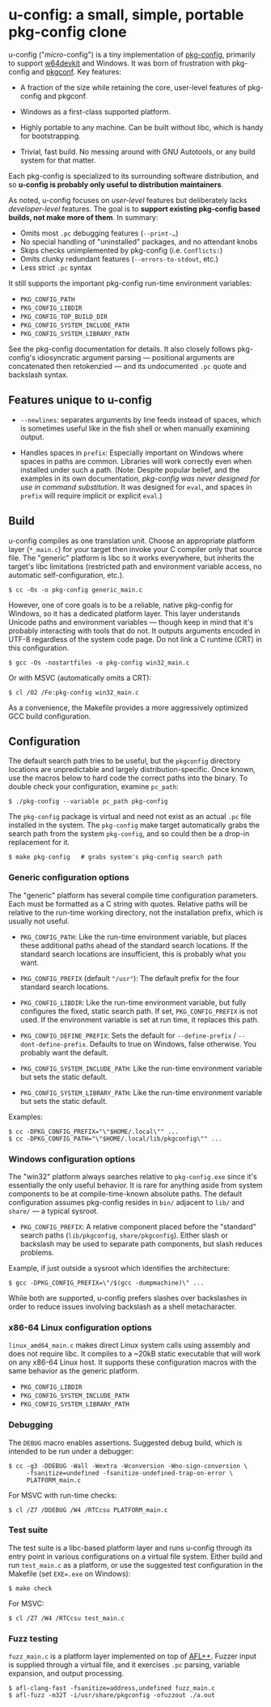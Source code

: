 # u-config: a small, simple, portable pkg-config clone

u-config ("*micro*-config") is a tiny implementation of [pkg-config][],
primarily to support [w64devkit][] and Windows. It was born of frustration
with pkg-config and [pkgconf][]. Key features:

* A fraction of the size while retaining the core, user-level features of
  pkg-config and pkgconf.

* Windows as a first-class supported platform.

* Highly portable to any machine. Can be built without libc, which is
  handy for bootstrapping.

* Trivial, fast build. No messing around with GNU Autotools, or any build
  system for that matter.

Each pkg-config is specialized to its surrounding software distribution,
and so **u-config is probably only useful to distribution maintainers**.

As noted, u-config focuses on *user-level* features but deliberately lacks
*developer-level* features. The goal is to **support existing pkg-config
based builds, not make more of them**. In summary:

* Omits most `.pc` debugging features (`--print-…`)
* No special handling of "uninstalled" packages, and no attendant knobs
* Skips checks unimplemented by pkg-config (i.e. `Conflicts:`)
* Omits clunky redundant features (`--errors-to-stdout`, etc.)
* Less strict `.pc` syntax

It still supports the important pkg-config run-time environment variables:

* `PKG_CONFIG_PATH`
* `PKG_CONFIG_LIBDIR`
* `PKG_CONFIG_TOP_BUILD_DIR`
* `PKG_CONFIG_SYSTEM_INCLUDE_PATH`
* `PKG_CONFIG_SYSTEM_LIBRARY_PATH`

See the pkg-config documentation for details. It also closely follows
pkg-config's idiosyncratic argument parsing — positional arguments are
concatenated then retokenzied — and its undocumented `.pc` quote and
backslash syntax.

## Features unique to u-config

* `--newlines`: separates arguments by line feeds instead of spaces, which
  is sometimes useful like in the fish shell or when manually examining
  output.

* Handles spaces in `prefix`: Especially important on Windows where spaces
  in paths are common. Libraries will work correctly even when installed
  under such a path. (Note: Despite popular belief, and the examples in
  its own documentation, *pkg-config was never designed for use in command
  substitution*. It was designed for `eval`, and spaces in `prefix` will
  require implicit or explicit `eval`.)

## Build

u-config compiles as one translation unit. Choose an appropriate platform
layer (`*_main.c`) for your target then invoke your C compiler only that
source file. The "generic" platform is libc so it works everywhere, but
inherits the target's libc limitations (restricted path and environment
variable access, no automatic self-configuration, etc.).

    $ cc -Os -o pkg-config generic_main.c

However, one of core goals is to be a reliable, native pkg-config for
Windows, so it has a dedicated platform layer. This layer understands
Unicode paths and environment variables — though keep in mind that it's
probably interacting with tools that do not. It outputs arguments encoded
in UTF-8 regardless of the system code page. Do not link a C runtime (CRT)
in this configuration.

    $ gcc -Os -nostartfiles -o pkg-config win32_main.c

Or with MSVC (automatically omits a CRT):

    $ cl /O2 /Fe:pkg-config win32_main.c

As a convenience, the Makefile provides a more aggressively optimized GCC
build configuration.

## Configuration

The default search path tries to be useful, but the `pkgconfig` directory
locations are unpredictable and largely distribution-specific. Once known,
use the macros below to hard code the correct paths into the binary. To
double check your configuration, examine `pc_path`:

    $ ./pkg-config --variable pc_path pkg-config

The `pkg-config` package is virtual and need not exist as an actual `.pc`
file installed in the system. The `pkg-config` make target automatically
grabs the search path from the system `pkg-config`, and so could then be a
drop-in replacement for it.

    $ make pkg-config   # grabs system's pkg-config search path

### Generic configuration options

The "generic" platform has several compile time configuration parameters.
Each must be formatted as a C string with quotes. Relative paths will be
relative to the run-time working directory, not the installation prefix,
which is usually not useful.

* `PKG_CONFIG_PATH`: Like the run-time environment variable, but places
  these additional paths ahead of the standard search locations. If the
  standard search locations are insufficient, this is probably what you
  want.

* `PKG_CONFIG_PREFIX` (default `"/usr"`): The default prefix for the four
  standard search locations.

* `PKG_CONFIG_LIBDIR`: Like the run-time environment variable, but fully
  configures the fixed, static search path. If set, `PKG_CONFIG_PREFIX` is
  not used. If the environment variable is set at run time, it replaces
  this path.

* `PKG_CONFIG_DEFINE_PREFIX`: Sets the default for `--define-prefix` /
  `--dont-define-prefix`. Defaults to true on Windows, false otherwise.
  You probably want the default.

* `PKG_CONFIG_SYSTEM_INCLUDE_PATH`: Like the run-time environment variable
  but sets the static default.

* `PKG_CONFIG_SYSTEM_LIBRARY_PATH`: Like the run-time environment variable
  but sets the static default.

Examples:

    $ cc -DPKG_CONFIG_PREFIX="\"$HOME/.local\"" ...
    $ cc -DPKG_CONFIG_PATH="\"$HOME/.local/lib/pkgconfig\"" ...

### Windows configuration options

The "win32" platform always searches relative to `pkg-config.exe` since
it's essentially the only useful behavior. It is rare for anything aside
from system components to be at compile-time-known absolute paths. The
default configuration assumes pkg-config resides in `bin/` adjacent to
`lib/` and `share/` — a typical sysroot.

* `PKG_CONFIG_PREFIX`: A relative component placed before the "standard"
  search paths (`lib/pkgconfig`, `share/pkgconfig`). Either slash or
  backslash may be used to separate path components, but slash reduces
  problems.

Example, if just outside a sysroot which identifies the architecture:

    $ gcc -DPKG_CONFIG_PREFIX=\"/$(gcc -dumpmachine)\" ...

While both are supported, u-config prefers slashes over backslashes in
order to reduce issues involving backslash as a shell metacharacter.

### x86-64 Linux configuration options

`linux_amd64_main.c` makes direct Linux system calls using assembly and
does not require libc. It compiles to a ~20kB static executable that will
work on any x86-64 Linux host. It supports these configuration macros with
the same behavior as the generic platform.

* `PKG_CONFIG_LIBDIR`
* `PKG_CONFIG_SYSTEM_INCLUDE_PATH`
* `PKG_CONFIG_SYSTEM_LIBRARY_PATH`

### Debugging

The `DEBUG` macro enables assertions. Suggested debug build, which is
intended to be run under a debugger:

    $ cc -g3 -DDEBUG -Wall -Wextra -Wconversion -Wno-sign-conversion \
         -fsanitize=undefined -fsanitize-undefined-trap-on-error \
         PLATFORM_main.c

For MSVC with run-time checks:

    $ cl /Z7 /DDEBUG /W4 /RTCcsu PLATFORM_main.c

### Test suite

The test suite is a libc-based platform layer and runs u-config through
its entry point in various configurations on a virtual file system. Either
build and run `test_main.c` as a platform, or use the suggested test
configuration in the Makefile (set `EXE=.exe` on Windows):

    $ make check

For MSVC:

    $ cl /Z7 /W4 /RTCcsu test_main.c

### Fuzz testing

`fuzz_main.c` is a platform layer implemented on top of [AFL++][]. Fuzzer
input is supplied through a virtual file, and it exercises `.pc` parsing,
variable expansion, and output processing.

    $ afl-clang-fast -fsanitize=address,undefined fuzz_main.c
    $ afl-fuzz -m32T -i/usr/share/pkgconfig -ofuzzout ./a.out


[AFL++]: https://github.com/AFLplusplus/AFLplusplus
[pkg-config]: https://www.freedesktop.org/wiki/Software/pkg-config/
[pkgconf]: http://pkgconf.org/
[w64devkit]: https://github.com/skeeto/w64devkit
